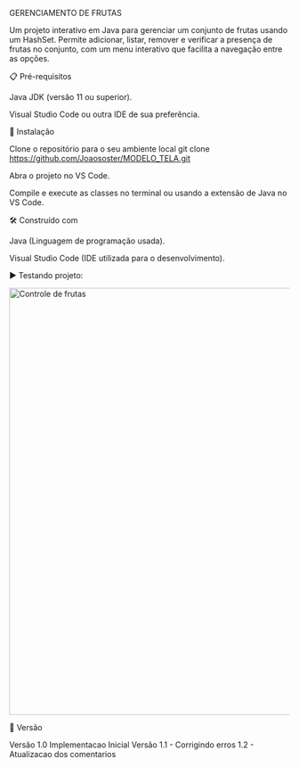  GERENCIAMENTO DE FRUTAS

Um projeto interativo em Java para gerenciar um conjunto de frutas usando um HashSet. Permite adicionar, listar, remover e verificar a presença de frutas no conjunto, com um menu interativo que facilita a navegação entre as opções.

📋 Pré-requisitos

Java JDK (versão 11 ou superior).

Visual Studio Code ou outra IDE de sua preferência.


🔧 Instalação

Clone o repositório para o seu ambiente local git clone https://github.com/Joaososter/MODELO_TELA.git

Abra o projeto no VS Code.

Compile e execute as classes no terminal ou usando a extensão de Java no VS Code.


🛠️ Construído com

Java (Linguagem de programação usada).

Visual Studio Code (IDE utilizada para o desenvolvimento).


▶️ Testando projeto:

<img width="766" alt="Controle de frutas" src="https://github.com/user-attachments/assets/23e874d7-e6b2-41cf-a7be-2f78a67848f8">



📌 Versão

Versão 1.0 Implementacao Inicial Versão 
1.1 - Corrigindo erros
1.2 - Atualizacao dos comentarios
